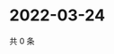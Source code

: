 # 2022-03-24

共 0 条

<!-- BEGIN WEIBO -->
<!-- 最后更新时间 Thu Mar 24 2022 08:54:34 GMT+0800 (China Standard Time) -->

<!-- END WEIBO -->
